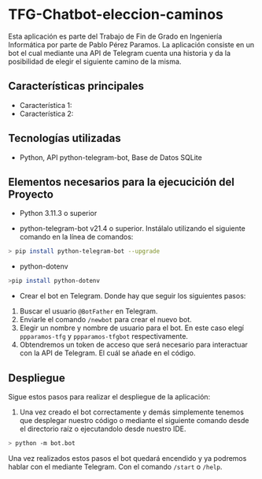 # TFG-Chatbot-eleccion-caminos

Esta aplicación es parte del Trabajo de Fin de Grado en 
Ingeniería Informática por parte de Pablo Pérez Paramos.
La aplicación consiste en un bot el cual mediante una API 
de Telegram cuenta una historia y da la posibilidad de 
elegir el siguiente camino de la misma.

## Características principales

- Característica 1:
- Característica 2:

## Tecnologías utilizadas

- Python, API python-telegram-bot, Base de Datos SQLite

## Elementos necesarios para la ejecucición del Proyecto

- Python 3.11.3 o superior

- python-telegram-bot v21.4 o superior. Instálalo utilizando el siguiente comando en la línea de comandos:
```bash
> pip install python-telegram-bot --upgrade
```

- python-dotenv
```bash
>pip install python-dotenv
```

- Crear el bot en Telegram. Donde hay que seguir los siguientes pasos:

1. Buscar el usuario `@BotFather` en Telegram.
2. Enviarle el comando `/newbot` para crear el nuevo bot.
3. Elegir un nombre y nombre de usuario para el bot. En este caso elegí `ppparamos-tfg` y `ppparamos-tfgbot` respectivamente.
4. Obtendremos un token de acceso que será necesario para interactuar con la API de Telegram. El cuál se añade en el código.

## Despliegue

Sigue estos pasos para realizar el despliegue de la aplicación:

1. Una vez creado el bot correctamente y demás simplemente tenemos que desplegar nuestro código o mediante el siguiente comando desde el directorio raíz o ejecutandolo desde nuestro IDE.
```bash
> python -m bot.bot
```

Una vez realizados estos pasos el bot quedará encendido y ya podremos hablar con el mediante Telegram. Con el comando `/start` o `/help`.